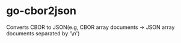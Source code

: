 # go-cbor2json
Converts CBOR to JSON(e.g, CBOR array documents -> JSON array documents separated by '\n')

